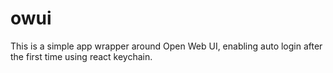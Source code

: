# owui

This is a simple app wrapper around Open Web UI, enabling auto login after the first time using react keychain.
